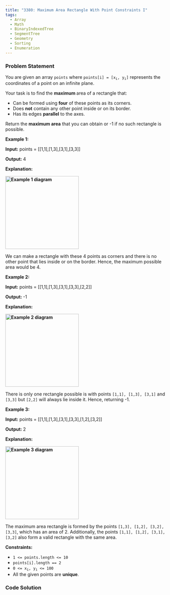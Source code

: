 ```yaml
---
title: "3380: Maximum Area Rectangle With Point Constraints I"
tags:
  - Array
  - Math
  - BinaryIndexedTree
  - SegmentTree
  - Geometry
  - Sorting
  - Enumeration
---
```

### Problem Statement

<p>You are given an array <code>points</code> where <code>points[i] = [x<sub>i</sub>, y<sub>i</sub>]</code> represents the coordinates of a point on an infinite plane.</p>

<p>Your task is to find the <strong>maximum </strong>area of a rectangle that:</p>

<ul>
	<li>Can be formed using <strong>four</strong> of these points as its corners.</li>
	<li>Does <strong>not</strong> contain any other point inside or on its border.</li>
	<li>Has its edges <strong>parallel</strong> to the axes.</li>
</ul>

<p>Return the <strong>maximum area</strong> that you can obtain or -1 if no such rectangle is possible.</p>


<p><strong class="example">Example 1:</strong></p>

<div class="example-block">
<p><strong>Input:</strong> <span class="example-io">points = [[1,1],[1,3],[3,1],[3,3]]</span></p>

<p><strong>Output: </strong>4</p>

<p><strong>Explanation:</strong></p>

<p><strong class="example"><img alt="Example 1 diagram" src="https://assets.leetcode.com/uploads/2024/11/02/example1.png" style="width: 229px; height: 228px;" /></strong></p>

<p>We can make a rectangle with these 4 points as corners and there is no other point that lies inside or on the border<!-- notionvc: f270d0a3-a596-4ed6-9997-2c7416b2b4ee -->. Hence, the maximum possible area would be 4.</p>
</div>

<p><strong class="example">Example 2:</strong></p>

<div class="example-block">
<p><strong>Input:</strong> <span class="example-io">points = [[1,1],[1,3],[3,1],[3,3],[2,2]]</span></p>

<p><strong>Output:</strong><b> </b>-1</p>

<p><strong>Explanation:</strong></p>

<p><strong class="example"><img alt="Example 2 diagram" src="https://assets.leetcode.com/uploads/2024/11/02/example2.png" style="width: 229px; height: 228px;" /></strong></p>

<p>There is only one rectangle possible is with points <code>[1,1], [1,3], [3,1]</code> and <code>[3,3]</code> but <code>[2,2]</code> will always lie inside it. Hence, returning -1.</p>
</div>

<p><strong class="example">Example 3:</strong></p>

<div class="example-block">
<p><strong>Input:</strong> <span class="example-io">points = [[1,1],[1,3],[3,1],[3,3],[1,2],[3,2]]</span></p>

<p><strong>Output: </strong>2</p>

<p><strong>Explanation:</strong></p>

<p><strong class="example"><img alt="Example 3 diagram" src="https://assets.leetcode.com/uploads/2024/11/02/example3.png" style="width: 229px; height: 228px;" /></strong></p>

<p>The maximum area rectangle is formed by the points <code>[1,3], [1,2], [3,2], [3,3]</code>, which has an area of 2. Additionally, the points <code>[1,1], [1,2], [3,1], [3,2]</code> also form a valid rectangle with the same area.</p>
</div>


<p><strong>Constraints:</strong></p>

<ul>
	<li><code>1 &lt;= points.length &lt;= 10</code></li>
	<li><code>points[i].length == 2</code></li>
	<li><code>0 &lt;= x<sub>i</sub>, y<sub>i</sub> &lt;= 100</code></li>
	<li>All the given points are <strong>unique</strong>.</li>
</ul>


### Code Solution

```python

```
